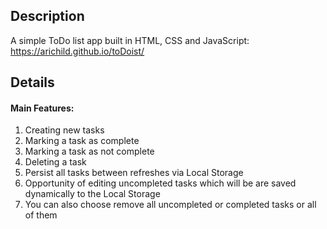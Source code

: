 ## Description
A simple ToDo list app built in HTML, CSS and JavaScript: https://arichild.github.io/toDoist/
## Details
#### Main Features:
1. Creating new tasks
2. Marking a task as complete
3. Marking a task as not complete
4. Deleting a task
5. Persist all tasks between refreshes via Local Storage
6. Opportunity of editing uncompleted tasks which will be are saved dynamically to the Local Storage
7. You can also choose remove all uncompleted or completed tasks or all of them
